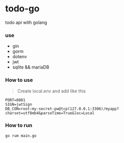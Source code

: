 # todo-go
todo api with golang

### use

* gin
* gorm
* dotenv
* jwt
* sqlite && mariaDB

### How to use
> Create local.env and add like this
```
PORT=8081
SIGN=jwtSign
DB_CON=root:my-secret-pw@tcp(127.0.0.1:3306)/myapp?charset=utf8mb4&parseTime=True&loc=Local
```

### How to run
```
go rum main.go
```
